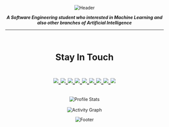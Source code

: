 <p align="center">
  <img src="https://capsule-render.vercel.app/api?type=waving&color=timeGradient&height=150&section=header&text=Move%20Fast&fontSize=40&animation=fadeIn&fontAlignY=40" alt="Header"/>
</p>

<p align="center"><i><b>A Software Engineering student who interested in Machine Learning and also other branches of Artificial Intelligence</b></i></p>
<hr><br />

<div align="center">
  <h1>Stay In Touch<h1>
  <a href="mailto:0.recepyildirim@gmail.com">
    <img src="https://img.shields.io/badge/Gmail-D14836?style=for-the-badge&logo=gmail&logoColor=white" />
  </a>
  <a href="https://www.linkedin.com/in/recep-yildirim">
    <img src="https://img.shields.io/badge/Linkedin-0077B5?style=for-the-badge&logo=linkedin&logoColor=white" />
  </a>
  <a href="https://t.me/expellialbus">
    <img src="https://img.shields.io/badge/Telegram-2CA5E0?style=for-the-badge&logo=telegram&logoColor=white" />
  </a>
  <a href="https://tryhackme.com/p/expellialbus">
    <img src="https://img.shields.io/badge/TryHackMe-1c2538?style=for-the-badge&logo=TryHackme&logoColor=white" />
  </a>
  <a href="https://www.hackerrank.com/recepyildirim?hr_r=1">
    <img src="https://img.shields.io/badge/-HackerRank-2EC866?style=for-the-badge&logo=HackerRank&logoColor=white" />
  </a>
  <a href="https://www.kaggle.com/recepyildirim">
    <img src="https://img.shields.io/badge/Kaggle-20BEFF?style=for-the-badge&logo=Kaggle&logoColor=white" />
  </a>
  <a href="https://replit.com/@recepyildirim">
    <img src="https://img.shields.io/badge/Replit-667881?style=for-the-badge&logo=replit&logoColor=white" />
  </a>
  <a href="https://codepen.io/recepyildirim">
    <img src="https://img.shields.io/badge/CodePen-000000?style=for-the-badge&logo=codepen&logoColor=white" />
  </a>
  <a href="https://stackoverflow.com/users/15844132/recep-yildirim">
    <img src="https://img.shields.io/badge/Stack_Overflow-FE7A16?style=for-the-badge&logo=stack-overflow&logoColor=white" />
  </a>
</div><br />
    
<div align="center">
 <img src="https://github-readme-stats.vercel.app/api?username=recep-yildirim&show_icons=true&theme=radical&hide_border=true&border_radius=20%" alt="Profile Stats"/><br /><br />
 
  <img src="https://activity-graph.herokuapp.com/graph?username=recep-yildirim&bg_color=141321&line=fb418c&color=A9FEF7&custom_title=My%20Github%20Activity%20Graph&area=true&hide_border=true" alt="Activity Graph" />
</div>
  
<p align="center">
  <img src="https://capsule-render.vercel.app/api?type=waving&color=timeGradient&height=150&section=footer&text=Break%20Things&fontSize=40&animation=fadeIn&fontAlignY=80" alt="Footer"/>
</p>
